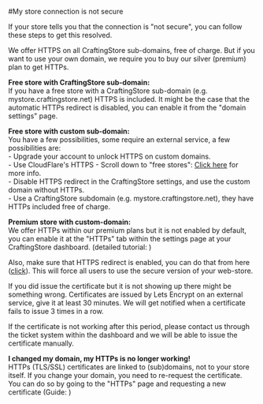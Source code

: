#My store connection is not secure

If your store tells you that the connection is "not secure", you can follow these steps to get this resolved.

We offer HTTPS on all CraftingStore sub-domains, free of charge. But if you want to use your own domain, we require you to buy our silver (premium) plan to get HTTPs.

**Free store with CraftingStore sub-domain:**  
If you have a free store with a CraftingStore sub-domain (e.g. mystore.craftingstore.net) HTTPS is included. It might be the case that the automatic HTTPs redirect is disabled, you can enable it from the "domain settings" page.

**Free store with custom sub-domain:**  
You have a few possibilities, some require an external service, a few possibilities are:  
\- Upgrade your account to unlock HTTPS on custom domains.   
\- Use CloudFlare's HTTPS - Scroll down to "free stores": [Click here](/general/set-up-ssl-certificates-for-your-store) for more info.  
\- Disable HTTPS redirect in the CraftingStore settings, and use the custom domain without HTTPs.  
\- Use a CraftingStore subdomain (e.g. mystore.craftingstore.net), they have HTTPs included free of charge.   
  
**Premium store with custom-domain:**  
We offer HTTPs within our premium plans but it is not enabled by default, you can enable it at the "HTTPs" tab within the settings page at your CraftingStore dashboard. (detailed tutorial: )

Also, make sure that HTTPS redirect is enabled, you can do that from here ([click](https://dash.craftingstore.net/admin/settings/domain)). This will force all users to use the secure version of your web-store.

If you did issue the certificate but it is not showing up there might be something wrong. Certificates are issued by Lets Encrypt on an external service, give it at least 30 minutes. We will get notified when a certificate fails to issue 3 times in a row.

If the certificate is not working after this period, please contact us through the ticket system within the dashboard and we will be able to issue the certificate manually.

**I changed my domain, my HTTPs is no longer working!**  
HTTPs (TLS/SSL) certificates are linked to (sub)domains, not to your store itself. If you change your domain, you need to re-request the certificate. You can do so by going to the "HTTPs" page and requesting a new certificate (Guide: )